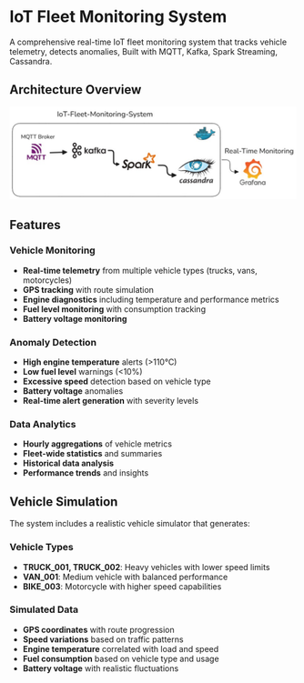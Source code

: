 # IoT Fleet Monitoring System

A comprehensive real-time IoT fleet monitoring system that tracks vehicle telemetry, detects anomalies, Built with  MQTT, Kafka, Spark Streaming, Cassandra. 

##  Architecture Overview

![PipelineArchitecture](cassandra/Pipelinearchitecture.png) 

##  Features

### Vehicle Monitoring
- **Real-time telemetry** from multiple vehicle types (trucks, vans, motorcycles)
- **GPS tracking** with route simulation
- **Engine diagnostics** including temperature and performance metrics
- **Fuel level monitoring** with consumption tracking
- **Battery voltage monitoring**

### Anomaly Detection
- **High engine temperature** alerts (>110°C)
- **Low fuel level** warnings (<10%)
- **Excessive speed** detection based on vehicle type
- **Battery voltage** anomalies
- **Real-time alert generation** with severity levels

### Data Analytics
- **Hourly aggregations** of vehicle metrics
- **Fleet-wide statistics** and summaries
- **Historical data analysis**
- **Performance trends** and insights


##  Vehicle Simulation

The system includes a realistic vehicle simulator that generates:

### Vehicle Types
- **TRUCK_001, TRUCK_002**: Heavy vehicles with lower speed limits
- **VAN_001**: Medium vehicle with balanced performance
- **BIKE_003**: Motorcycle with higher speed capabilities

### Simulated Data
- **GPS coordinates** with route progression
- **Speed variations** based on traffic patterns
- **Engine temperature** correlated with load and speed
- **Fuel consumption** based on vehicle type and usage
- **Battery voltage** with realistic fluctuations






